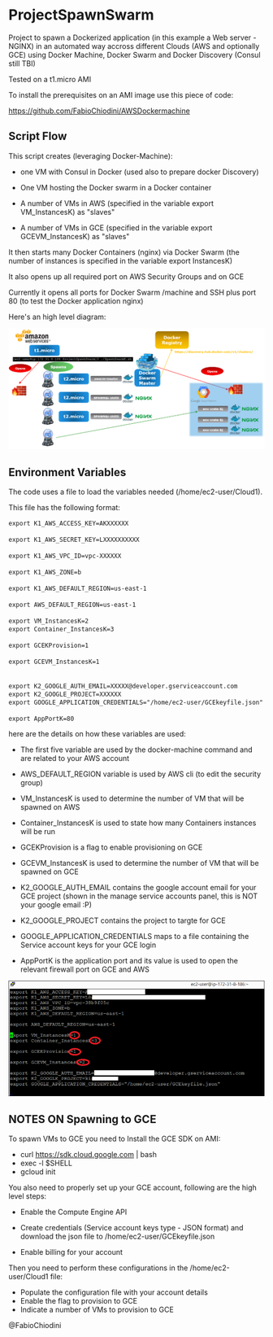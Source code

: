 # ProjectSpawnSwarm
Project to spawn a Dockerized application (in this example a Web server - NGINX) in an automated way accross different Clouds (AWS and optionally GCE) using Docker Machine, Docker Swarm and Docker Discovery (Consul still TBI)

Tested on a t1.micro AMI

To install the prerequisites on an AMI image use this piece of code:

https://github.com/FabioChiodini/AWSDockermachine

## Script Flow

This script creates (leveraging Docker-Machine):

- one VM with Consul in Docker (used also to prepare docker Discovery)

- One VM hosting the Docker swarm in a Docker container

- A number of VMs in AWS (specified in the variable export VM_InstancesK) as "slaves"

- A number of VMs in GCE (specified in the variable export GCEVM_InstancesK) as "slaves" 


It then starts many Docker Containers (nginx) via Docker Swarm (the number of instances is specified in the variable export InstancesK)

It also opens up all required port on AWS Security Groups and on GCE

Currently it opens all ports for Docker Swarm /machine and SSH plus port 80 (to test the Docker application nginx)

Here's an high level diagram: 

![Alt text](SpawnKOverview.png "SpawnKOverview")

## Environment Variables

The code uses a file to load the variables needed (/home/ec2-user/Cloud1).

This file has the following format:

```
export K1_AWS_ACCESS_KEY=AKXXXXXX

export K1_AWS_SECRET_KEY=LXXXXXXXXXX

export K1_AWS_VPC_ID=vpc-XXXXXX

export K1_AWS_ZONE=b

export K1_AWS_DEFAULT_REGION=us-east-1

export AWS_DEFAULT_REGION=us-east-1

export VM_InstancesK=2
export Container_InstancesK=3

export GCEKProvision=1

export GCEVM_InstancesK=1


export K2_GOOGLE_AUTH_EMAIL=XXXXX@developer.gserviceaccount.com
export K2_GOOGLE_PROJECT=XXXXXX
export GOOGLE_APPLICATION_CREDENTIALS="/home/ec2-user/GCEkeyfile.json"

export AppPortK=80
```

here are the details on how these variables are used:

- The first five variable are used by the docker-machine command and are related to your AWS account

- AWS_DEFAULT_REGION variable is used by AWS cli (to edit the security group) 

- VM_InstancesK is used to determine the number of VM that will be spawned on AWS 
- Container_InstancesK is used to state how many Containers instances will be run

- GCEKProvision is a flag to enable provisioning on GCE
- GCEVM_InstancesK is used to determine the number of VM that will be spawned on GCE

- K2_GOOGLE_AUTH_EMAIL contains the google account email for your GCE project (shown in the manage service accounts panel, this is NOT your google email :P)

- K2_GOOGLE_PROJECT contains the project to targte for GCE

- GOOGLE_APPLICATION_CREDENTIALS maps to a file containing the Service account keys for your GCE login

- AppPortK is the application port and its value is used to open the relevant firewall port on GCE and AWS

![Alt text](Cloud1.png "Cloud1")


## NOTES ON Spawning to GCE

To spawn VMs to GCE you need to Install the GCE SDK on AMI:
- curl https://sdk.cloud.google.com | bash
- exec -l $SHELL
- gcloud init

You also need to properly set up your GCE account, following are the high level steps:

- Enable the Compute Engine API

- Create credentials (Service account keys type - JSON format) and download the json file to /home/ec2-user/GCEkeyfile.json

- Enable billing for your account

Then you need to perform these configurations in the /home/ec2-user/Cloud1 file:

- Populate the configuration file with your account details
- Enable the flag to provision to GCE
- Indicate a number of VMs to provision to GCE





@FabioChiodini
